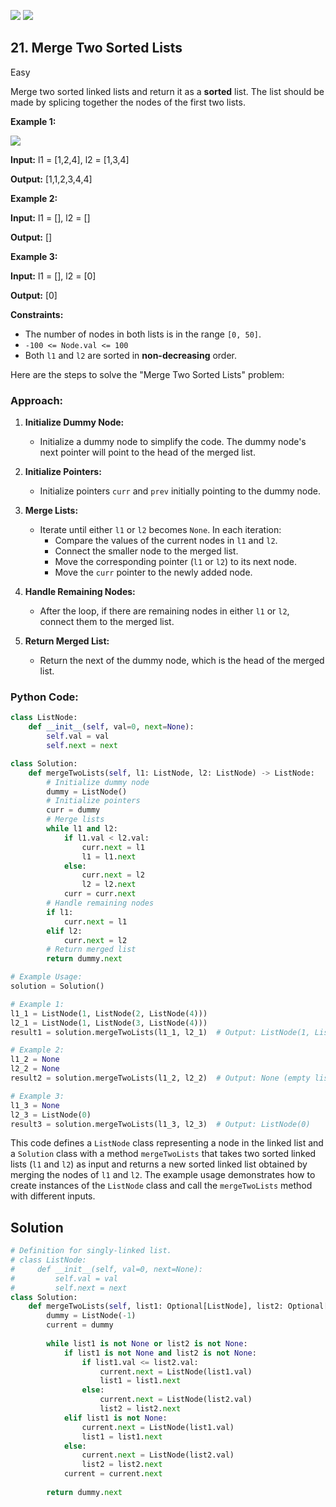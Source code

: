 [![](https://img.shields.io/github/stars/LeetCode-in-Python/LeetCode-in-Python?label=Stars&style=flat-square)](https://github.com/LeetCode-in-Python/LeetCode-in-Python)
[![](https://img.shields.io/github/forks/LeetCode-in-Python/LeetCode-in-Python?label=Fork%20me%20on%20GitHub%20&style=flat-square)](https://github.com/LeetCode-in-Python/LeetCode-in-Python/fork)

## 21\. Merge Two Sorted Lists

Easy

Merge two sorted linked lists and return it as a **sorted** list. The list should be made by splicing together the nodes of the first two lists.

**Example 1:**

![](https://assets.leetcode.com/uploads/2020/10/03/merge_ex1.jpg)

**Input:** l1 = [1,2,4], l2 = [1,3,4]

**Output:** [1,1,2,3,4,4] 

**Example 2:**

**Input:** l1 = [], l2 = []

**Output:** [] 

**Example 3:**

**Input:** l1 = [], l2 = [0]

**Output:** [0] 

**Constraints:**

*   The number of nodes in both lists is in the range `[0, 50]`.
*   `-100 <= Node.val <= 100`
*   Both `l1` and `l2` are sorted in **non-decreasing** order.

Here are the steps to solve the "Merge Two Sorted Lists" problem:

### Approach:

1. **Initialize Dummy Node:**
   - Initialize a dummy node to simplify the code. The dummy node's next pointer will point to the head of the merged list.

2. **Initialize Pointers:**
   - Initialize pointers `curr` and `prev` initially pointing to the dummy node.

3. **Merge Lists:**
   - Iterate until either `l1` or `l2` becomes `None`. In each iteration:
     - Compare the values of the current nodes in `l1` and `l2`.
     - Connect the smaller node to the merged list.
     - Move the corresponding pointer (`l1` or `l2`) to its next node.
     - Move the `curr` pointer to the newly added node.

4. **Handle Remaining Nodes:**
   - After the loop, if there are remaining nodes in either `l1` or `l2`, connect them to the merged list.

5. **Return Merged List:**
   - Return the next of the dummy node, which is the head of the merged list.

### Python Code:

```python
class ListNode:
    def __init__(self, val=0, next=None):
        self.val = val
        self.next = next

class Solution:
    def mergeTwoLists(self, l1: ListNode, l2: ListNode) -> ListNode:
        # Initialize dummy node
        dummy = ListNode()
        # Initialize pointers
        curr = dummy
        # Merge lists
        while l1 and l2:
            if l1.val < l2.val:
                curr.next = l1
                l1 = l1.next
            else:
                curr.next = l2
                l2 = l2.next
            curr = curr.next
        # Handle remaining nodes
        if l1:
            curr.next = l1
        elif l2:
            curr.next = l2
        # Return merged list
        return dummy.next

# Example Usage:
solution = Solution()

# Example 1:
l1_1 = ListNode(1, ListNode(2, ListNode(4)))
l2_1 = ListNode(1, ListNode(3, ListNode(4)))
result1 = solution.mergeTwoLists(l1_1, l2_1)  # Output: ListNode(1, ListNode(1, ListNode(2, ListNode(3, ListNode(4, ListNode(4))))))

# Example 2:
l1_2 = None
l2_2 = None
result2 = solution.mergeTwoLists(l1_2, l2_2)  # Output: None (empty list)

# Example 3:
l1_3 = None
l2_3 = ListNode(0)
result3 = solution.mergeTwoLists(l1_3, l2_3)  # Output: ListNode(0)
```

This code defines a `ListNode` class representing a node in the linked list and a `Solution` class with a method `mergeTwoLists` that takes two sorted linked lists (`l1` and `l2`) as input and returns a new sorted linked list obtained by merging the nodes of `l1` and `l2`. The example usage demonstrates how to create instances of the `ListNode` class and call the `mergeTwoLists` method with different inputs.

## Solution

```python
# Definition for singly-linked list.
# class ListNode:
#     def __init__(self, val=0, next=None):
#         self.val = val
#         self.next = next
class Solution:
    def mergeTwoLists(self, list1: Optional[ListNode], list2: Optional[ListNode]) -> Optional[ListNode]:
        dummy = ListNode(-1)
        current = dummy
        
        while list1 is not None or list2 is not None:
            if list1 is not None and list2 is not None:
                if list1.val <= list2.val:
                    current.next = ListNode(list1.val)
                    list1 = list1.next
                else:
                    current.next = ListNode(list2.val)
                    list2 = list2.next
            elif list1 is not None:
                current.next = ListNode(list1.val)
                list1 = list1.next
            else:
                current.next = ListNode(list2.val)
                list2 = list2.next
            current = current.next
            
        return dummy.next
```